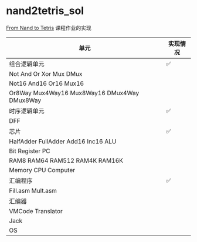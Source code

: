 # nand2tetris_sol

[From Nand to Tetris](https://www.nand2tetris.org/course) 课程作业的实现

| 单元      | 实现情况 |
| ----------- | ----------- |
| 组合逻辑单元 | ✅ |
| Not And Or Xor Mux DMux| |
| Not16 And16 Or16 Mux16| |
| Or8Way Mux4Way16 Mux8Way16 DMux4Way DMux8Way| |
| 时序逻辑单元 | ✅ |
| DFF | |
| 芯片 | ✅ |
| HalfAdder FullAdder Add16 Inc16 ALU| |
| Bit Register PC| |
| RAM8 RAM64 RAM512 RAM4K RAM16K| |
| Memory CPU Computer| |
| 汇编程序 | ✅ |
| Fill.asm Mult.asm | |
| 汇编器 | | 
| VMCode Translator | |
| Jack | |
| OS | |


